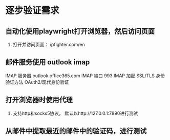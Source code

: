 # 逐步验证需求

## 自动化使用playwright打开浏览器，然后访问页面
1. 打开并访问页面： ipfighter.com/en

## 邮件服务使用 outlook imap
IMAP 服务器     outlook.office365.com
IMAP 端口       993
IMAP 加密       SSL/TLS
身份验证方法    OAuth2/现代身份验证

## 打开浏览器时使用代理
1. 支持http和socks5协议， 默认以http://127.0.0.1:7890进行测试

## 从邮件中提取最近的邮件中的验证码，进行测试

## 